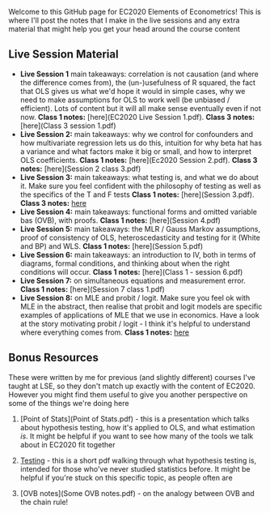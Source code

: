 Welcome to this GitHub page for EC2020 Elements of Econometrics! This is where I'll post the notes that I make in the live sessions and any extra material that might help you get your head around the course content

## Live Session Material
* **Live Session 1**  main takeaways: correlation is not causation (and where the difference comes from), the (un-)usefulness of R squared, the fact that OLS gives us what we'd hope it would in simple cases, why we need to make assumptions for OLS to work well (be unbiased / efficient). Lots of content but it will all make sense eventually even if not now. **Class 1 notes:** [here](EC2020 Live Session 1.pdf). **Class 3 notes:** [here](Class 3 session 1.pdf)
* **Live Session 2:**  main takeaways: why we control for confounders and how multivariate regression lets us do this, intuition for why beta hat has a variance and what factors make it big or small, and how to interpret OLS coefficients. **Class 1 notes:** [here](Ec2020 Session 2.pdf). **Class 3 notes:** [here](Session 2 class 3.pdf)
* **Live Session 3:**  main takeaways: what testing is, and what we do about it. Make sure you feel confident with the philosophy of testing as well as the specifics of the T and F tests **Class 1 notes:** [here](Session 3.pdf). **Class 3 notes:** [here](ec2020_s3_class_3.pdf)
* **Live Session 4:**  main takeaways: functional forms and omitted variable bas (OVB), with proofs. **Class 1 notes:** [here](Session 4.pdf)
* **Live Session 5:**  main takeaways: the MLR / Gauss Markov assumptions, proof of consistency of OLS, heteroscedasticity and testing for it (White and BP) and WLS. **Class 1 notes:** [here](Session 5.pdf)
* **Live Session 6:**  main takeaways: an introduction to IV, both in terms of diagrams, formal conditions, and thinking about when the right conditions will occur. **Class 1 notes:** [here](Class 1 - session 6.pdf)
* **Live Session 7:**  on simultaneous equations and measurement error. **Class 1 notes:** [here](Session 7 class 1.pdf)
* **Live Session 8:** on MLE and probit / logit. Make sure you feel ok with MLE in the abstract, then realise that probit and logit models are specific examples of applications of MLE that we use in economics. Have a look at the story motivating probit / logit - I think it's helpful to understand where everything comes from. **Class 1 notes:** [here](ec2020_s_8_class_1.pdf)


## Bonus Resources
These were written by me for previous (and slightly different) courses I've taught at LSE, so they don't match up exactly with the content of EC2020. However you might find them useful to give you another perspective on some of the things we're doing here

1. [Point of Stats](Point of Stats.pdf) - this is a presentation which talks about hypothesis testing, how it's applied to OLS, and what estimation _is_. It might be helpful if you want to see how many of the tools we talk about in EC2020 fit together

2. [Testing](q4q.pdf) - this is a short pdf walking through what hypothesis testing is, intended for those who've never studied statistics before. It might be helpful if you're stuck on this specific topic, as people often are

3. [OVB notes](Some OVB notes.pdf) - on the analogy between OVB and the chain rule!